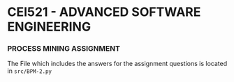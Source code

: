 # CEI521 - ADVANCED SOFTWARE ENGINEERING

### PROCESS MINING ASSIGNMENT

The File which includes the answers for the assignment questions is located in `src/BPM-2.py`
